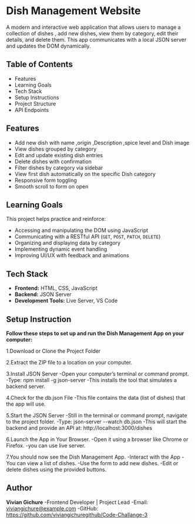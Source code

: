 # Dish Management Website

A modern and interactive web application that allows users to manage a collection of dishes , add new dishes, view them by category, edit their details, and delete them. This app communicates with a local JSON server and updates the DOM dynamically.


## Table of Contents
- Features
- Learning Goals
- Tech Stack
- Setup Instructions
- Project Structure
- API Endpoints

## Features
- Add new dish with name ,origin ,Description ,spice level and Dish image
- View dishes grouped by category
- Edit and update existing dish entries
- Delete dishes with confirmation
- Filter dishes by category via sidebar
- View first dish automatically on the specific Dish category 
- Responsive form toggling
- Smooth scroll to form on open

## Learning Goals
This project helps practice and reinforce:
- Accessing and manipulating the DOM using JavaScript
- Communicating with a RESTful API (`GET`, `POST`, `PATCH`, `DELETE`)
- Organizing and displaying data by category
- Implementing dynamic event handling
- Improving UI/UX with feedback and animations

## Tech Stack
- **Frontend:** HTML, CSS, JavaScript
- **Backend:** JSON Server
- **Development Tools:** Live Server, VS Code

## Setup Instruction
**Follow these steps to set up and run the Dish Management App on your computer:**

1.Download or Clone the Project Folder

2.Extract the ZIP file to a location on your computer.

3.Install JSON Server 
-Open your computer’s terminal or command prompt.
-Type: npm install -g json-server
-This installs the tool that simulates a backend server.

4.Check for the db.json File
-This file contains the data (list of dishes) that the app will use.

5.Start the JSON Server
-Still in the terminal or command prompt, navigate to the project folder.
-Type: json-server --watch db.json
-This will start the backend and provide an API at:
http://localhost:3000/dishes

6.Launch the App in Your Browser.
-Open it using a browser like Chrome or Firefox.
-you can use live server.

7.You should now see the Dish Management App.
-Interact with the App
-You can view a list of dishes.
-Use the form to add new dishes.
-Edit or delete dishes using the provided buttons.

## Author
**Vivian Gichure**
-Frontend Developer | Project Lead
-Email: viviangichure@example.com
-GitHub: https://github.com/viviangichuregithub/Code-Challange-3
